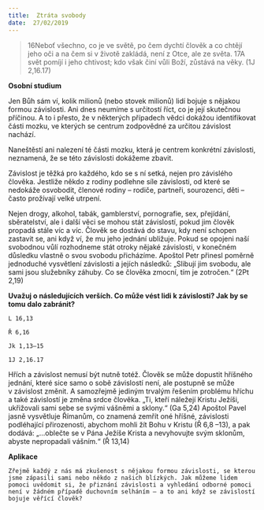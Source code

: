 ```yaml
---
title:  Ztráta svobody
date:  27/02/2019
---
```


> <p></p>
> 16Neboť všechno, co je ve světě, po čem dychtí člověk a co chtějí jeho oči a na čem si v životě zakládá, není z Otce, ale ze světa. 17A svět pomíjí i jeho chtivost; kdo však činí vůli Boží, zůstává na věky. (1J 2,16.17)

**Osobní studium**

Jen Bůh sám ví, kolik milionů (nebo stovek milionů) lidí bojuje s nějakou formou závislosti. Ani dnes neumíme s určitostí říct, co je její skutečnou příčinou. A to i přesto, že v některých případech vědci dokážou identifikovat části mozku, ve kterých se centrum zodpovědné za určitou závislost nachází.

Naneštěstí ani nalezení té části mozku, která je centrem konkrétní závislosti, neznamená, že se této závislosti dokážeme zbavit.

Závislost je těžká pro každého, kdo se s ní setká, nejen pro závislého člověka. Jestliže někdo z rodiny podlehne síle závislosti, od které se nedokáže osvobodit, členové rodiny – rodiče, partneři, sourozenci, děti – často prožívají velké utrpení.

Nejen drogy, alkohol, tabák, gamblerství, pornografie, sex, přejídání, sběratelství, ale i další věci se mohou stát zá­vis­los­­tí, pokud jim člověk propadá stále víc a víc. Člověk se dostává do stavu,  kdy není schopen zastavit se, ani když ví, že mu jeho jednání ubližuje. Pokud se opojeni naší svobodnou vůlí rozhodneme stát otroky nějaké závislosti, v konečném důsledku vlastně o svou svobodu přicházíme. Apoštol Petr přinesl poměrně jednoduché vysvětlení závislosti a jejích následků: „Slibují jim svobodu, ale sami jsou služebníky záhuby. Co se člověka zmocní, tím je zotročen.“ (2Pt 2,19)

**Uvažuj o následujících verších. Co může vést lidi k závislosti? Jak by se tomu dalo zabránit?**

`L 16,13`

`Ř 6,16`

`Jk 1,13–15`

`1J 2,16.17`

Hřích a závislost nemusí být nutně totéž. Člověk se může dopustit hříšného jednání, které sice samo o sobě závislostí není, ale postupně se může v závislost změnit. A samozřejmě jediným trvalým řešením problému hříchu a také závislostí je změna srdce člověka. „Ti, kteří náležejí Kristu Ježíši, ukřižovali sami sebe se svými vášněmi a sklony.“ (Ga 5,24) Apoštol Pavel jasně vysvětluje Římanům, co znamená zemřít oné hříšné, závislosti podléhající přirozenosti, abychom mohli žít Bohu v Kristu (Ř 6,8 –13), a pak dodává: „...oblečte se v Pána Ježíše Krista a nevyhovujte svým sklonům, abyste nepropadali vášním.“ (Ř 13,14)

**Aplikace**

`Zřejmě každý z nás má zkušenost s nějakou formou závislosti, se kterou jsme zápasili sami nebo někdo z našich blízkých. Jak můžeme lidem pomoci uvědomit si, že přiznání závislosti a vyhledání odborné pomoci není v žádném případě duchovním selháním – a to ani když se závislostí bojuje věřící člověk?`